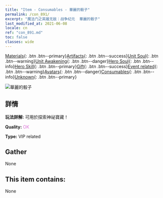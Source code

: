 ```yaml
---
title: "Item - Consumables - 華麗的骰子"
permalink: /con_891/
excerpt: "魔法门之英雄无敌：战争纪元  華麗的骰子"
last_modified_at: 2021-06-08
locale: cn
ref: "con_891.md"
toc: false
classes: wide
---
```

 [Materials](/ItemsCN/){: .btn .btn--primary}[Artifacts](/ItemsCN/Artifacts/){: .btn .btn--success}[Unit Soul](/ItemsCN/UnitSoul/){: .btn .btn--warning}[Unit Awakening](/ItemsCN/UnitAwakening/){: .btn .btn--danger}[Hero Soul](/ItemsCN/HeroSoul/){: .btn .btn--info}[Hero Skill](/ItemsCN/HeroSkill/){: .btn .btn--primary}[Gift](/ItemsCN/Gift/){: .btn .btn--success}[Event related](/ItemsCN/Events/){: .btn .btn--warning}[Avatars](/ItemsCN/Avatars/){: .btn .btn--danger}[Consumables](/ItemsCN/Consumables/){: .btn .btn--info}[Unknown](/ItemsCN/Unknown/){: .btn .btn--primary}

 ![華麗的骰子](/images/t/i_39985.png)

## 詳情
 **玩法詳解:** 可用於探索神祕寶藏！

 **Quality:** <span style="color: #DA70D6">OK</span>

 **Type:** VIP related

## Gather

  None

## This item contains:

  None

